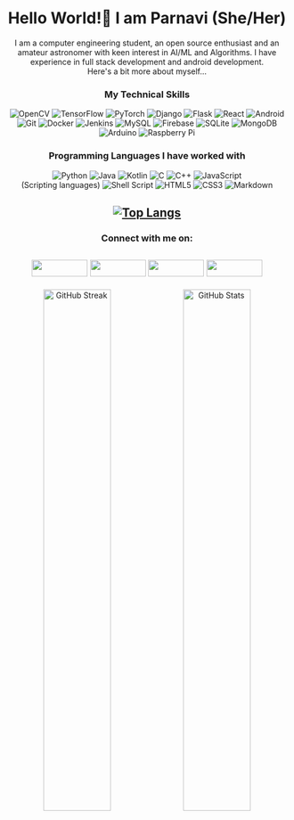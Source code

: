 <span align="center">
  
# Hello World!👋 I am Parnavi (She/Her)

I am a computer engineering student, an open source enthusiast and an amateur astronomer with keen interest in AI/ML and Algorithms.
I have experience in full stack development and android development.\
Here's a bit more about myself...


### My Technical Skills
![OpenCV](https://img.shields.io/badge/opencv-%23white.svg?style=for-the-badge&logo=opencv&logoColor=white)
![TensorFlow](https://img.shields.io/badge/TensorFlow-%23FF6F00.svg?style=for-the-badge&logo=TensorFlow&logoColor=white)
![PyTorch](https://img.shields.io/badge/PyTorch-%23EE4C2C.svg?style=for-the-badge&logo=PyTorch&logoColor=white) 
![Django](https://img.shields.io/badge/django-%23092E20.svg?style=for-the-badge&logo=django&logoColor=white)
![Flask](https://img.shields.io/badge/flask-%23000.svg?style=for-the-badge&logo=flask&logoColor=white)
![React](https://img.shields.io/badge/react-%2320232a.svg?style=for-the-badge&logo=react&logoColor=%2361DAFB)
![Android](https://img.shields.io/badge/Android-3DDC84?style=for-the-badge&logo=android&logoColor=white)  
![Git](https://img.shields.io/badge/git-%23F05033.svg?style=for-the-badge&logo=git&logoColor=white)
![Docker](https://img.shields.io/badge/docker-%230db7ed.svg?style=for-the-badge&logo=docker&logoColor=white)
![Jenkins](https://img.shields.io/badge/jenkins-%232C5263.svg?style=for-the-badge&logo=jenkins&logoColor=white)
![MySQL](https://img.shields.io/badge/mysql-%2300f.svg?style=for-the-badge&logo=mysql&logoColor=white)
![Firebase](https://img.shields.io/badge/firebase-%23039BE5.svg?style=for-the-badge&logo=firebase)
![SQLite](https://img.shields.io/badge/sqlite-%2307405e.svg?style=for-the-badge&logo=sqlite&logoColor=white)
![MongoDB](https://img.shields.io/badge/MongoDB-%234ea94b.svg?style=for-the-badge&logo=mongodb&logoColor=white)  
![Arduino](https://img.shields.io/badge/-Arduino-00979D?style=for-the-badge&logo=Arduino&logoColor=white)
![Raspberry Pi](https://img.shields.io/badge/-RaspberryPi-C51A4A?style=for-the-badge&logo=Raspberry-Pi)


### Programming Languages I have worked with
![Python](https://img.shields.io/badge/python-3670A0?style=for-the-badge&logo=python&logoColor=ffdd54)
![Java](https://img.shields.io/badge/java-%23ED8B00.svg?style=for-the-badge&logo=java&logoColor=white)
![Kotlin](https://img.shields.io/badge/kotlin-%237F52FF.svg?style=for-the-badge&logo=kotlin&logoColor=white)
![C](https://img.shields.io/badge/c-%2300599C.svg?style=for-the-badge&logo=c&logoColor=white)
![C++](https://img.shields.io/badge/c++-%2300599C.svg?style=for-the-badge&logo=c%2B%2B&logoColor=white)
![JavaScript](https://img.shields.io/badge/javascript-%23323330.svg?style=for-the-badge&logo=javascript&logoColor=%23F7DF1E)
\
(Scripting languages) 
![Shell Script](https://img.shields.io/badge/shell_script-%23121011.svg?style=for-the-badge&logo=gnu-bash&logoColor=white)
![HTML5](https://img.shields.io/badge/html5-%23E34F26.svg?style=for-the-badge&logo=html5&logoColor=white)
![CSS3](https://img.shields.io/badge/css3-%231572B6.svg?style=for-the-badge&logo=css3&logoColor=white)
![Markdown](https://img.shields.io/badge/markdown-%23000000.svg?style=for-the-badge&logo=markdown&logoColor=white)

  
[![Top Langs](https://github-readme-stats.vercel.app/api/top-langs/?username=ParnaviKulkarni&layout=compact&theme=tokyonight)](https://github.com/parnavikulkarni/github-readme-stats)
---
### Connect with me on:
<a href="https://www.linkedin.com/in/parnavi-kulkarni/"><img src="https://img.shields.io/badge/linkedin-%230077B5.svg?style=for-the-badge&logo=linkedin&logoColor=white" width="100px" height="30px"/></a>
<a href="https://www.kaggle.com/parnavikulkarni"><img src="https://img.shields.io/badge/Kaggle-035a7d?style=for-the-badge&logo=kaggle&logoColor=white" width="100px" height="30px"/></a>
<a href="https://www.researchgate.net/profile/Parnavi_Kulkarni"><img src="https://img.shields.io/badge/ResearchGate-00CCBB?style=for-the-badge&logo=ResearchGate&logoColor=white" width="100px" height="30px"/></a>
<a href="https://twitter.com/ParnaviKulkarni"><img src="https://img.shields.io/badge/Twitter-%231DA1F2.svg?style=for-the-badge&logo=Twitter&logoColor=white" width="100px" height="30px"/></a>
</span>
---

<img width="49%" src="https://github-readme-streak-stats.herokuapp.com/?user=ParnaviKulkarni&theme=tokyonight" alt="GitHub Streak"/>  <img width="49%" src="https://github-readme-stats.vercel.app/api?username=ParnaviKulkarni&theme=tokyonight" alt="GitHub Stats"/>

